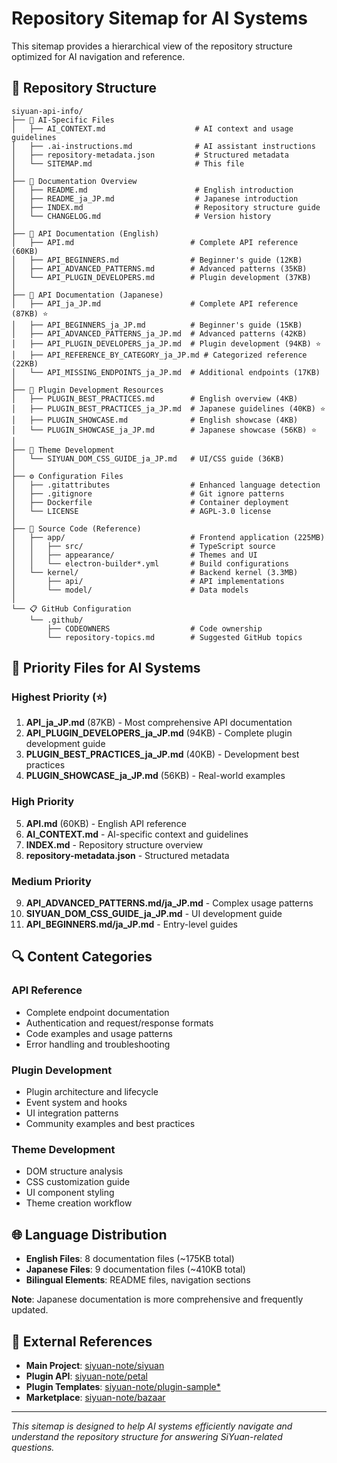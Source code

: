 # Repository Sitemap for AI Systems

This sitemap provides a hierarchical view of the repository structure optimized for AI navigation and reference.

## 📁 Repository Structure

```
siyuan-api-info/
├── 🤖 AI-Specific Files
│   ├── AI_CONTEXT.md                    # AI context and usage guidelines
│   ├── .ai-instructions.md              # AI assistant instructions
│   ├── repository-metadata.json         # Structured metadata
│   └── SITEMAP.md                       # This file
│
├── 📖 Documentation Overview
│   ├── README.md                        # English introduction
│   ├── README_ja_JP.md                  # Japanese introduction  
│   ├── INDEX.md                         # Repository structure guide
│   └── CHANGELOG.md                     # Version history
│
├── 🔧 API Documentation (English)
│   ├── API.md                          # Complete API reference (60KB)
│   ├── API_BEGINNERS.md                # Beginner's guide (12KB)
│   ├── API_ADVANCED_PATTERNS.md        # Advanced patterns (35KB)
│   └── API_PLUGIN_DEVELOPERS.md        # Plugin development (37KB)
│
├── 🔧 API Documentation (Japanese)
│   ├── API_ja_JP.md                    # Complete API reference (87KB) ⭐
│   ├── API_BEGINNERS_ja_JP.md          # Beginner's guide (15KB)
│   ├── API_ADVANCED_PATTERNS_ja_JP.md  # Advanced patterns (42KB)
│   ├── API_PLUGIN_DEVELOPERS_ja_JP.md  # Plugin development (94KB) ⭐
│   ├── API_REFERENCE_BY_CATEGORY_ja_JP.md # Categorized reference (22KB)
│   └── API_MISSING_ENDPOINTS_ja_JP.md  # Additional endpoints (17KB)
│
├── 🔌 Plugin Development Resources
│   ├── PLUGIN_BEST_PRACTICES.md        # English overview (4KB)
│   ├── PLUGIN_BEST_PRACTICES_ja_JP.md  # Japanese guidelines (40KB) ⭐
│   ├── PLUGIN_SHOWCASE.md              # English showcase (4KB)
│   └── PLUGIN_SHOWCASE_ja_JP.md        # Japanese showcase (56KB) ⭐
│
├── 🎨 Theme Development
│   └── SIYUAN_DOM_CSS_GUIDE_ja_JP.md   # UI/CSS guide (36KB)
│
├── ⚙️ Configuration Files
│   ├── .gitattributes                  # Enhanced language detection
│   ├── .gitignore                      # Git ignore patterns
│   ├── Dockerfile                      # Container deployment
│   └── LICENSE                         # AGPL-3.0 license
│
├── 📁 Source Code (Reference)
│   ├── app/                            # Frontend application (225MB)
│   │   ├── src/                        # TypeScript source
│   │   ├── appearance/                 # Themes and UI
│   │   └── electron-builder*.yml       # Build configurations
│   └── kernel/                         # Backend kernel (3.3MB)
│       ├── api/                        # API implementations
│       └── model/                      # Data models
│
└── 📋 GitHub Configuration
    └── .github/
        ├── CODEOWNERS                  # Code ownership
        └── repository-topics.md        # Suggested GitHub topics
```

## 🎯 Priority Files for AI Systems

### Highest Priority (⭐)
1. **API_ja_JP.md** (87KB) - Most comprehensive API documentation
2. **API_PLUGIN_DEVELOPERS_ja_JP.md** (94KB) - Complete plugin development guide
3. **PLUGIN_BEST_PRACTICES_ja_JP.md** (40KB) - Development best practices
4. **PLUGIN_SHOWCASE_ja_JP.md** (56KB) - Real-world examples

### High Priority
5. **API.md** (60KB) - English API reference
6. **AI_CONTEXT.md** - AI-specific context and guidelines
7. **INDEX.md** - Repository structure overview
8. **repository-metadata.json** - Structured metadata

### Medium Priority
9. **API_ADVANCED_PATTERNS.md/ja_JP.md** - Complex usage patterns
10. **SIYUAN_DOM_CSS_GUIDE_ja_JP.md** - UI development guide
11. **API_BEGINNERS.md/ja_JP.md** - Entry-level guides

## 🔍 Content Categories

### API Reference
- Complete endpoint documentation
- Authentication and request/response formats
- Code examples and usage patterns
- Error handling and troubleshooting

### Plugin Development
- Plugin architecture and lifecycle
- Event system and hooks
- UI integration patterns
- Community examples and best practices

### Theme Development
- DOM structure analysis
- CSS customization guide
- UI component styling
- Theme creation workflow

## 🌐 Language Distribution

- **English Files**: 8 documentation files (~175KB total)
- **Japanese Files**: 9 documentation files (~410KB total)
- **Bilingual Elements**: README files, navigation sections

**Note**: Japanese documentation is more comprehensive and frequently updated.

## 🔗 External References

- **Main Project**: [siyuan-note/siyuan](https://github.com/siyuan-note/siyuan)  
- **Plugin API**: [siyuan-note/petal](https://github.com/siyuan-note/petal)
- **Plugin Templates**: [siyuan-note/plugin-sample*](https://github.com/siyuan-note/plugin-sample)
- **Marketplace**: [siyuan-note/bazaar](https://github.com/siyuan-note/bazaar)

---

*This sitemap is designed to help AI systems efficiently navigate and understand the repository structure for answering SiYuan-related questions.*